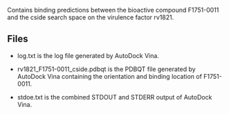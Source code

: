 Contains binding predictions between the bioactive compound F1751-0011 and the cside search space on the virulence factor rv1821.

## Files

- log.txt is the log file generated by AutoDock Vina.

- rv1821_F1751-0011_cside.pdbqt is the PDBQT file generated by AutoDock Vina containing the orientation and binding location of F1751-0011.

- stdoe.txt is the combined STDOUT and STDERR output of AutoDock Vina.

